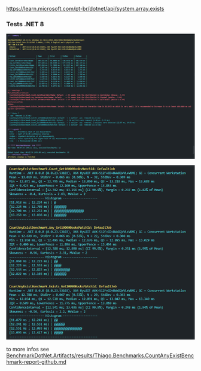 https://learn.microsoft.com/pt-br/dotnet/api/system.array.exists

### Tests .NET 8

![Results of count-any-exist](./images/results_10_users_count-any-exists.png)


![More info for these benchs](./images/results_with_more_details.png)

to more infos see [BenchmarkDotNet.Artifacts/results/Thiago.Benchmarks.CountAnyExistBenchmark-report-github.md](../BenchmarkDotNet.Artifacts/results/Thiago.Benchmarks.CountAnyExistBenchmark-report-github.md)